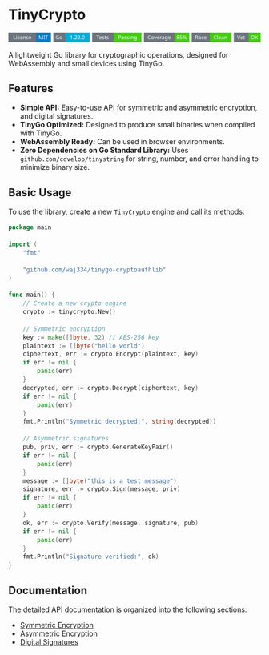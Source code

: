 # TinyCrypto
<!-- START_SECTION:BADGES_SECTION -->
<a href="docs/img/badges.svg"><img src="docs/img/badges.svg" alt="Project Badges" title="Generated by badges.sh from github.com/cdvelop/devscripts"></a>
<!-- END_SECTION:BADGES_SECTION -->

A lightweight Go library for cryptographic operations, designed for WebAssembly and small devices using TinyGo.

## Features

- **Simple API:** Easy-to-use API for symmetric and asymmetric encryption, and digital signatures.
- **TinyGo Optimized:** Designed to produce small binaries when compiled with TinyGo.
- **WebAssembly Ready:** Can be used in browser environments.
- **Zero Dependencies on Go Standard Library:** Uses `github.com/cdvelop/tinystring` for string, number, and error handling to minimize binary size.

## Basic Usage

To use the library, create a new `TinyCrypto` engine and call its methods:

```go
package main

import (
	"fmt"

	"github.com/waj334/tinygo-cryptoauthlib"
)

func main() {
	// Create a new crypto engine
	crypto := tinycrypto.New()

	// Symmetric encryption
	key := make([]byte, 32) // AES-256 key
	plaintext := []byte("hello world")
	ciphertext, err := crypto.Encrypt(plaintext, key)
	if err != nil {
		panic(err)
	}
	decrypted, err := crypto.Decrypt(ciphertext, key)
	if err != nil {
		panic(err)
	}
	fmt.Println("Symmetric decrypted:", string(decrypted))

	// Asymmetric signatures
	pub, priv, err := crypto.GenerateKeyPair()
	if err != nil {
		panic(err)
	}
	message := []byte("this is a test message")
	signature, err := crypto.Sign(message, priv)
	if err != nil {
		panic(err)
	}
	ok, err := crypto.Verify(message, signature, pub)
	if err != nil {
		panic(err)
	}
	fmt.Println("Signature verified:", ok)
}
```

## Documentation

The detailed API documentation is organized into the following sections:

- [Symmetric Encryption](./docs/symmetric.md)
- [Asymmetric Encryption](./docs/asymmetric.md)
- [Digital Signatures](./docs/signatures.md)
